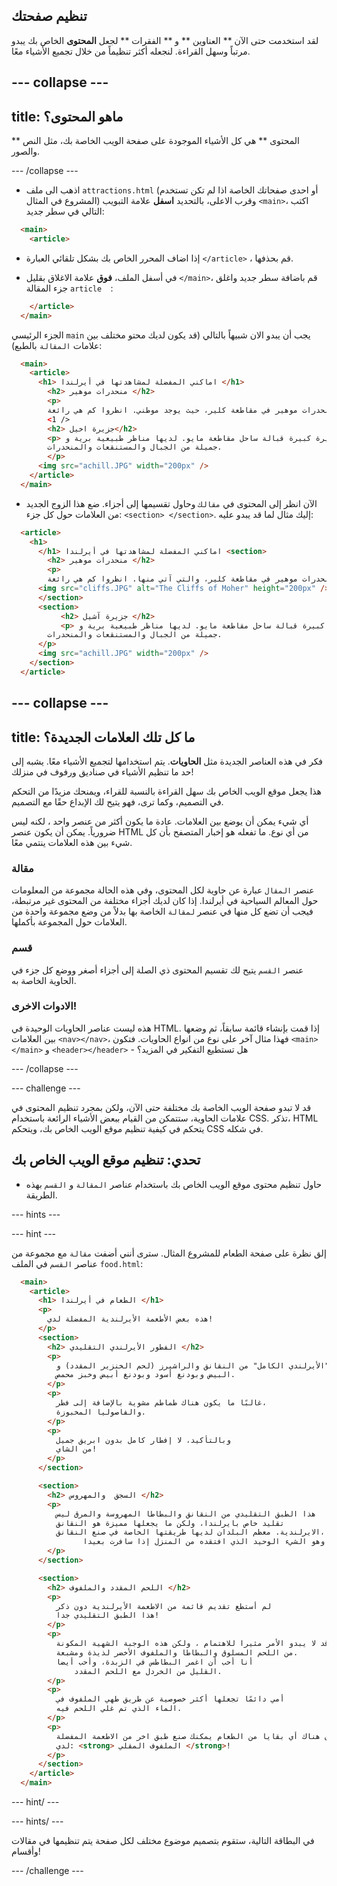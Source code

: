 ## تنظيم صفحتك

لقد استخدمت حتى الآن ** العناوين ** و ** الفقرات ** لجعل **المحتوى** الخاص بك يبدو مرتباً وسهل القراءة. لنجعله أكثر تنظيماً من خلال تجميع الأشياء معًا.

## \--- collapse \---

## title: ماهو المحتوى؟

** المحتوى ** هي كل الأشياء الموجودة على صفحة الويب الخاصة بك، مثل النص والصور.

\--- /collapse \---

+ اذهب الى ملف `attractions.html` (أو احدى صفحاتك الخاصة اذا لم تكن تستخدم المشروع في المثال) وقرب الاعلى، بالتحديد **اسفل** علامة التبويب `<main>`، اكتب التالي في سطر جديد: 

```html
  <main>
    <article>
```

+ إذا اضاف المحرر الخاص بك بشكل تلقائي العبارة `</article>` ، قم بحذفها.

+ في أسفل الملف، **فوق** علامة الاغلاق بقليل `</main>`، قم باضافة سطر جديد واغلق جزء المقالة `article 
`:

```html
    </article>
  </main>
```

الجزء الرئيسي `main` يجب أن يبدو الان شبيهاً بالتالي (قد يكون لديك محتو مختلف بين علامات `المقالة` بالطبع):

```html
  <main>
    <article>
      <h1> اماكني المفضلة لمشاهدتها في أيرلندا </h1>
        <h2> منحدرات موهير </h2>
        <p>
        توجد منحدرات موهير في مقاطعة كلير، حيث يوجد موطني. انظروا كم هي رائعة! </p>
        <1 />
        <h2> جزيرة اخيل</h2>
        <p> هذه جزيرة كبيرة قبالة ساحل مقاطعة مايو. لديها مناظر طبيعية برية و 
        جميلة من الجبال والمستنقعات والمنحدرات.
        </p>
      <img src="achill.JPG" width="200px" />
    </article>     
  </main>
```

+ الآن انظر إلى المحتوى في `مقالك` وحاول تقسيمها إلى أجزاء. ضع هذا الزوج الجديد من العلامات حول كل جزء: `<section> </section>`. إليك مثال لما قد يبدو عليه:

```html
  <article>
    <h1>
      </h1> اماكني المفضلة لمشاهدتها في أيرلندا <section>
        <h2> منحدرات موهير </h2>
        <p>
        توجد منحدرات موهير في مقاطعة كلير، والتي آتي منها. انظروا كم هي رائعة! </p>
      <img src="cliffs.JPG" alt="The Cliffs of Moher" height="200px" />
      </section>
      <section>        
           <h2> جزيرة آشيل </h2>
           <p> هذه جزيرة كبيرة قبالة ساحل مقاطعة مايو. لديها مناظر طبيعية برية و 
        جميلة من الجبال والمستنقعات والمنحدرات.
      </p>
      <img src="achill.JPG" width="200px" />
    </section>
  </article>
```

## \--- collapse \---

## title: ما كل تلك العلامات الجديدة؟

فكر في هذه العناصر الجديدة مثل **الحاويات**. يتم استخدامها لتجميع الأشياء معًا. يشبه إلى حد ما تنظيم الأشياء في صناديق ورفوف في منزلك!

هذا يجعل موقع الويب الخاص بك سهل القراءة بالنسبة للقراء، ويمنحك مزيدًا من التحكم في التصميم، وكما ترى، فهو يتيح لك الإبداع حقًا مع التصميم.

أي شيء يمكن أن يوضع بين العلامات. عادة ما يكون أكثر من عنصر واحد ، لكنه ليس ضرورياً. يمكن أن يكون عنصر HTML من أي نوع. ما تفعله هو إخبار المتصفح بأن كل شيء بين هذه العلامات ينتمي معًا.

### مقالة

عنصر `المقال` عبارة عن حاوية لكل المحتوى، وفي هذه الحالة مجموعة من المعلومات حول المعالم السياحية في أيرلندا. إذا كان لديك أجزاء مختلفة من المحتوى غير مرتبطة، فيجب أن تضع كل منها في عنصر `لمقالة` الخاصة بها بدلاً من وضع مجموعة واحدة من العلامات حول المجموعة بأكملها.

### قسم

عنصر `القسم` يتيح لك تقسيم المحتوى ذي الصلة إلى أجزاء أصغر ووضع كل جزء في الحاوية الخاصة به.

### الادوات الاخرى!

هذه ليست عناصر الحاويات الوحيدة في HTML. إذا قمت بإنشاء قائمة سابقاً، ثم وضعها بين العلامات `<nav></nav>`، فهذا مثال آخر على نوع من انواع الحاويات. فتكون `<main></main>` و `<header></header>` - هل تستطيع التفكير في المزيد؟

\--- /collapse \---

\--- challenge \---

قد لا تبدو صفحة الويب الخاصة بك مختلفة حتى الآن، ولكن بمجرد تنظيم المحتوى في علامات الحاوية، ستتمكن من القيام ببعض الأشياء الرائعة باستخدام CSS. تذكر، HTML يتحكم في كيفية تنظيم موقع الويب الخاص بك، ويتحكم CSS في شكله.

## تحدي: تنظيم موقع الويب الخاص بك

+ حاول تنظيم محتوى موقع الويب الخاص بك باستخدام عناصر `المقالة` و `القسم` بهذه الطريقة. 

\--- hints \---

\--- hint \---

إلق نظرة على صفحة الطعام للمشروع المثال. سترى أنني أضفت `مقالة` مع مجموعة من عناصر ` القسم ` في الملف ` food.html `:

```html
  <main>
    <article>
      <h1> الطعام في أيرلندا </h1>
      <p>
        هذه بعض الأطعمة الأيرلندية المفضلة لدي!
      </p>  
      <section>
        <h2> الفطور الأيرلندي التقليدي </h2>
        <p>
          يتكون الإفطار "الأيرلندي الكامل" من النقانق والراشيرز (لحم الخنزير المقدد) و
          البيض وبودنغ أسود وبودنغ أبيض وخبز محمص.
        </p>
        <p>
          غالبًا ما يكون هناك طماطم مشوية بالإضافة إلى فطر،
          والفاصوليا المخبوزة.
        </p>
        <p>
          وبالتأكيد، لا إفطار كامل بدون ابريق جميل 
          من الشاي!
        </p>
      </section>

      <section>
        <h2> السجق  والمهروس </h2>
        <p>
          هذا الطبق التقليدي من النقانق والبطاطا المهروسة والمرق ليس
          تقليد خاص بايرلندا، ولكن ما يجعلها مميزة هو النقانق
          الايرلندية. معظم البلدان لديها طريقتها الخاصة في صنع النقانق،
    		    وهو الشيء الوحيد الذي افتقده من المنزل إذا سافرت بعيدا!
        </p>
      </section>

      <section>
        <h2> اللحم المقدد والملفوف </h2>
        <p>
          لم أستطع تقديم قائمة من الاطعمة الأيرلندية دون ذكر
          هذا الطبق التقليدي جدا!
        </p>
        <p>
          قد لا يبدو الأمر مثيرا للاهتمام ، ولكن هذه الوجبة الشهية المكونة
          من اللحم المسلوق والبطاطا والملفوف الأخضر لذيذة ومشبعة.
          أنا أحب أن اغمر البطاطس في الزبدة، وأحب أيضا
  		      القليل من الخردل مع اللحم المقدد.
        </p>
        <p>
          أمي دائمًا تجعلها أكثر خصوصية عن طريق طهي الملفوف في
          الماء الذي تم غلي اللحم فيه.
        </p>
        <p>
          إذا كان هناك أي بقايا من الطعام يمكنك صنع طبق اخر من الاطعمة المفضلة
          لدي: <strong> الملفوف المقلي </strong>!
        </p>
      </section>
    </article>     
  </main>
```

\--- hint/ \---

\--- hints/ \---

في البطاقة التالية، ستقوم بتصميم موضوع مختلف لكل صفحة يتم تنظيمها في مقالات وأقسام!

\--- /challenge \---